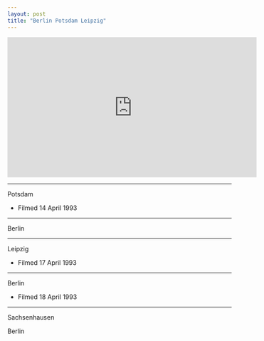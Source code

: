 ```yaml
---
layout: post
title: "Berlin Potsdam Leipzig"
---
```


<iframe width="560" height="315" src="https://www.youtube.com/embed/jFaNcvHI20w" title="Berlin Potsdam Leipzig" frameBorder="0" allow="accelerometer; autoplay; clipboard-write; encrypted-media; gyroscope; picture-in-picture; web-share" allowFullScreen></iframe>

---

Potsdam

- Filmed 14 April 1993

---

Berlin

---

Leipzig

- Filmed 17 April 1993

---

Berlin

- Filmed 18 April 1993

---

Sachsenhausen

Berlin
